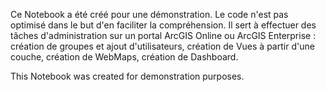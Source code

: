 Ce Notebook a été créé pour une démonstration. Le code n'est pas optimisé dans le but d'en faciliter la compréhension.
Il sert à effectuer des tâches d'administration sur un portal ArcGIS Online ou ArcGIS Enterprise : création de groupes et ajout d'utilisateurs, 
création de Vues à partir d'une couche, création de WebMaps, création de Dashboard.

This Notebook was created for demonstration purposes.
